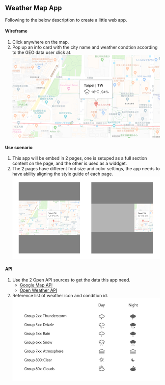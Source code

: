 ## Weather Map App

Following to the below description to create a little web app.

#### Wireframe
1. Click anywhere on the map.
2. Pop up an info card with the city name and weather condtion according to the GEO data user click at.
![Intro Image](/images/intro-01.png "Intro Image")

#### Use scenario
1. This app will be embed in 2 pages, one is setuped as a full section content on the page, and the other is used as a widdget. 
2. The 2 pages have different font size and color settings, the app needs to have ability aligning the style guide of each page.
![Intro Image](/images/intro-02.jpg "Intro Image")

#### API
1. Use the 2 Open API sources to get the data this app need.
   * [Google Map API](https://developers.google.com/maps/documentation)
   * [Open Weather API](https://openweathermap.org/current)
2. Reference list of weather icon and condition id. 
![Intro Image](/images/intro-03.jpg "Intro Image")
